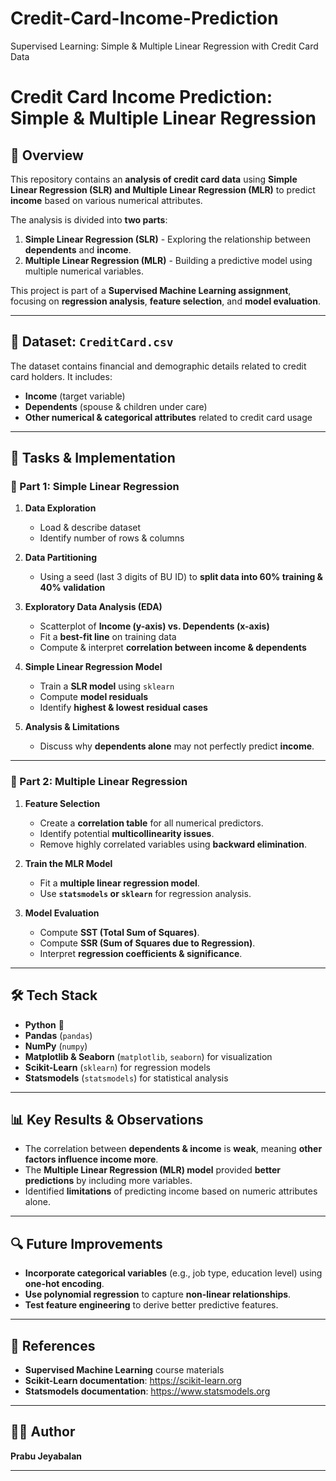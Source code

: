 # Credit-Card-Income-Prediction
Supervised Learning: Simple &amp; Multiple Linear Regression with Credit Card Data

# Credit Card Income Prediction: Simple & Multiple Linear Regression

## 📖 Overview
This repository contains an **analysis of credit card data** using **Simple Linear Regression (SLR) and Multiple Linear Regression (MLR)** to predict **income** based on various numerical attributes. 

The analysis is divided into **two parts**:
1. **Simple Linear Regression (SLR)** - Exploring the relationship between **dependents** and **income**.
2. **Multiple Linear Regression (MLR)** - Building a predictive model using multiple numerical variables.

This project is part of a **Supervised Machine Learning assignment**, focusing on **regression analysis**, **feature selection**, and **model evaluation**.

---

## 📂 Dataset: `CreditCard.csv`
The dataset contains financial and demographic details related to credit card holders. It includes:
- **Income** (target variable)
- **Dependents** (spouse & children under care)
- **Other numerical & categorical attributes** related to credit card usage

---

## 🚀 Tasks & Implementation

### **📌 Part 1: Simple Linear Regression**
1. **Data Exploration**
   - Load & describe dataset
   - Identify number of rows & columns

2. **Data Partitioning**
   - Using a seed (last 3 digits of BU ID) to **split data into 60% training & 40% validation**

3. **Exploratory Data Analysis (EDA)**
   - Scatterplot of **Income (y-axis) vs. Dependents (x-axis)**
   - Fit a **best-fit line** on training data
   - Compute & interpret **correlation between income & dependents**

4. **Simple Linear Regression Model**
   - Train a **SLR model** using `sklearn`
   - Compute **model residuals**
   - Identify **highest & lowest residual cases**

5. **Analysis & Limitations**
   - Discuss why **dependents alone** may not perfectly predict **income**.

---

### **📌 Part 2: Multiple Linear Regression**
1. **Feature Selection**
   - Create a **correlation table** for all numerical predictors.
   - Identify potential **multicollinearity issues**.
   - Remove highly correlated variables using **backward elimination**.

2. **Train the MLR Model**
   - Fit a **multiple linear regression model**.
   - Use **`statsmodels` or `sklearn`** for regression analysis.

3. **Model Evaluation**
   - Compute **SST (Total Sum of Squares)**.
   - Compute **SSR (Sum of Squares due to Regression)**.
   - Interpret **regression coefficients & significance**.

---

## 🛠 Tech Stack
- **Python** 🐍
- **Pandas** (`pandas`)
- **NumPy** (`numpy`)
- **Matplotlib & Seaborn** (`matplotlib`, `seaborn`) for visualization
- **Scikit-Learn** (`sklearn`) for regression models
- **Statsmodels** (`statsmodels`) for statistical analysis

---

## 📊 Key Results & Observations
- The correlation between **dependents & income** is **weak**, meaning **other factors influence income more**.
- The **Multiple Linear Regression (MLR) model** provided **better predictions** by including more variables.
- Identified **limitations** of predicting income based on numeric attributes alone.

---

## 🔍 Future Improvements
- **Incorporate categorical variables** (e.g., job type, education level) using **one-hot encoding**.
- **Use polynomial regression** to capture **non-linear relationships**.
- **Test feature engineering** to derive better predictive features.

---

## 📜 References
- **Supervised Machine Learning** course materials
- **Scikit-Learn documentation**: https://scikit-learn.org
- **Statsmodels documentation**: https://www.statsmodels.org

---

## 👨‍💻 Author
**Prabu Jeyabalan**  


---

